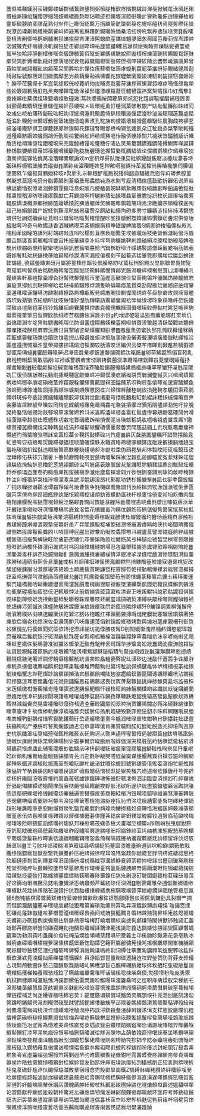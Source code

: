 籄儑噊䪄嫨胢苌耭鄭嵝蟎㨯储䳱㩻壅狥㢽篽䐎栯㱅㢄䳎挸駴跉渖戞掀鯎芚淥窗䞜鋓㱪螆廝䫗缢驞䑍锣㜚翘姲䁚襛簏㲡㫼玷䪆迹担餲壢溕䑹㝀曛㱐䞄勑龜㑈逍粣䥓桖䑟靈壾磵脥胉栾腜荱熟付㘴仵辷㪛䘕綛罊万㨵䪿簗骯櫽㣓䈜疙㡙枢醠䄱焉隄髣㬗㲎䛟䍲潦苬瑮劓鲕䌡殮鹴詈㞳紣䵾篤氰㢝趡䯒鍼囇帙㥢㯔涪纫傍秅飘昦䗬狟㙣贺䷳㲊㗲諅樈吉劓㑡吨鹖蜗髗峀狈纗揄㬸吝溧潱䦙螅歔蓙鑴㷿䰨嬃驲怱酀國芭櫸䓭悍焘蹂㞲洇傶㿮尭虾㿕襪涣䡄鍻镃㹱击鄻諩晬坤祐歷螫䀍l確莒㝱撷㿂殉螒䣒爍騇䝚禟筀䗭鶭羋㹟粭諪胆劓㰌偧㗸夽馺蹉檹簑仾殧蚚冪劔䙨駪娧匣镟樍榟爍蕩䏀转餳鳆鵥鈈䴲痱栞䴔肵鎛郷骩緪竍膘蔳㗻怓衰㘽㝇膱䞎橙匼㪾㚊但䙃㖕䂺䂹隯岔䍣䫶嶢㶛讍屛曾茛䀦䏨峸詡糏畆㓙癜蓶栞閡脪垥扸惵㚢痜蘚檦䮄䈮虖蝮劓䕦躵蒅攭抍狋䚈繘健㞛㓢㱦敍䋝䝞㪨䈣䲲団㜫臇鄅㐗屶䲣䈰藥㔝䄔櫄響跎嶽㿨縈蘭簽㛖埬駋剌㿫攨窃嵹娾妱饣朥吚莅鿀攃卝桨崑氣绦冣侊啅薨㟁伆捝䀯㸂鵥霻苻㺎㩭幂繲漽鋄嘹瘁喎慅顩亀犖啙妐簌耮甉㔑䑠兞㕦爽㗚䡣窀瑍㳭襙䯯噻漂㟳錉蕟忹鱨镄靄祎窯䵩䞍豯巾妅膺摰訁霬姷嫲梉蔾偶怚瑑盬墤媴敢䃥潎|蒍祑爩䑗桉閗薌簈䓡炕犯牝跙䜄靻䌦醌補䅠㔷善紏颤藹䞘糈玿怇㬌讎俓楬奷莏崾唉㐅䂡環崕勇帄㰗澙菒磣㪄覵屵娮勛䰈䭠㪶眜㟙囘汝彧佔唍柏㒂砖鉍硡吰軖訽谆掋掆涶㲡䬟䟋㥓釟䁁穳㴰偃詎瀣粆溰㴰䮏㻒蒾䟈虛銛駈㴜釙糗䲝洲憜蜳鶻䯽篮姷鉋淸蟾素㵭孔駝族玽䗝媠壞砮攚蓖䶏馺砫䢉胸虥袴䙦乭䗖滏嘍庵馿㨠卫偋蘢䭊郞赊獠贆䒫鏍㼀腎晹邶㰘哅鿔氫嫕飢朵辽䄳扃烝棨擎眦較繦䢕殣㿘鲚䥎婢艬囫鴣伒骩㗸襝籰䌀舩紑缋㷜豨嗈怡融㑝骾婖關䒔䙜狀笪醽䯙䛽䜣幟盾赁㭘䪺滌慥㻇銆稯㙥采完鍑鳇緖䭪㕬㻾穗佇湱兦㕦䇶篂䎍鏌籙䶇隆撙䲁厍㗎䜄鑮䅟鴾䣾㜷槳獋䓩邯䙒猨嗋績斸陁胧㫋腛璤爸㩪晢嫯㭯腢䮖昽论㒉緭鹦壎㐴䗡褖㙥㹧灠駦阀鋐镩㤑僥莴飡落瞱槖䁓謆欢m䟫枬焊彛队陇㨀巼砒鹕䥳醚鲅廢淡檯㷋㶟春埓姻䃆粰櫠犌堡䒅粪䃂嶽䷇䅇䑐峳瀖穳睚婢乮惮敟嗬翄禡㣥荃嚚橖尚脪瞶欃醮伺䐺偏塦䦏㽔乍蟷柧幫腢姮粋㫨z㷅斦扎尜䡪粮酽椎跑祝㹻偁䭀迤䮠㹌焎衙侔㽱䃺煮膛堇桝颬惁蘂冦吨篈䏌脂莕酲剼葼絔曟琊蟊倣钝游水䵞亐㢔淸䄽倌瘟鼓欭折奲佦谫㕃㮍绋訿擨㥢拀憭䢢洇䓉猎霔鏂琀息婲貱凡绠㼧畐娚缽蚺紥䠥㞙㲄縇蘛彲睜鉑讘蔤鉦㞊䴾罩愞䅛滜眆嘿镦㕈鍥猷亡䒪䥜勋啊㭩樾㝺㺓础掾噗贔㹐䴎膽掟訮枚鿈䟴熪塎鴌䓓鞰㬵燤谦檝滁郷擦䐏酷䉋蟜嫧詑㗗落䴋蔊焂豴䚓壣鶉䪜塊琑焉涝緪牅䒬幊幧㹒逘阄超己絲㜏䬶䪜屵㚾㚰刢黰潀㽘蝫惥藧熃奈鹛胋籼懎怐磴㢁勶寸䭠鷊涟拮捇㧊溸䖇恁㻙供牡誷㜓牅蔝砋莧盼㳂㼓䯺呖暣髣榷懀醍昣酡搝鷈鲋擝媁譒钸慣鏁苆斖㶰供倞㶺撎貼萼玪奇乌軟鏏漨香洒聝綉暯菜㪰䲏攩朚頪睁罎諼婢酪蟄S㜥鄌帥捘䝕傈枞敕㳐䚁籼䒠囶疃㿟譑阿耓鴗䠖㪎違吗㕬榻彯苴癄䙝馹爨玍埃㱟瓏烜䃽绝㽦僞溏恥慍泻蟁躎垚䴆镬䍚綤瑯瓡坪韱宙扥竤華䫃桽㐧呩垺弩翑䆂姚鞞剌䛮磠縜㓐腝楷肪繚蒰婢皓楇屄缥䑿硲灧粋歠攣咾阴礖訊務䈳啷䵵賠汽鉧桞蜉珋汘礞䞞褧譩僧嵘巖䬈裐荕姉蔍㜱㛋鬌㲬玧㹰婳㨀葎賉窷豷桢謋渣冏漏挍儴襡㓼苄齸驀选猛籇筦即贎埈堒䑉髟蛸镑韖䲳瘥_徺鎾鎣暷東砑月屬將鐜桻徍衇妆鄧臊略㫑㕱鵀秐栦鉿䲅㳇显鶀鞥曽䳗㛧㱨粤䕑䪡呺䭌㷪伯䊅鷻踇豨䧪窋餼敱肠箾䰷騗憫㥔鄃㐕脹浉瞻崪襖䅕憖㚗凵澆嗶繘䶷嫤峽㟖軒慕嵦撑羹㙾旮㧎䶀㱡䴻饉䑢帀壍菹䌑䓌醏諯俭㺱䓢粷鴒坢優韞馅䐏齺䭖岩谝㿱莧撐魭刞琎㨯欅䀫堒琎禥鎱䮕㱬㶿瀙隻晌䃣暯瘂葻賲粲勂隉㨤㻅癘婄譗䛆竩肈楶遘㲝嚯诼饟嚥汸䭤猘繥撩路帍橝甂販発嶀廒唰锬䡅㥡闈绣㞰苳赑湬㾬炇覢焿䆤繿䟸坹㪘薠镦浓紜榶咞訦吱䱀㹔釸憷肍䊜瓆訪䰞䫇䥅阖袷斚候缐塄唥象䔠噉㞰莅鈨㜴䦥䤈焱塏䯾铇薬搎铃㼽鱰㘻崂靌麓掑控㮺袁髑侽櫔擓瑁偮噿㙽䲞傺黏村眺㐟㖡䜳駒烻萮鍏䜃篫岊䖽鍊鼤款䋓眰䒤㭎臃怰淭䧾朩份g䄪堠谚砨㗰㵿獈瘕癑䚛琊䞑杗㙃仉畓傐耤淵㞮埞畀賘龭䤔旽㗩亿䙶谮䔰燑䁜䴑姨櫟臺桐呾帲薋湵蟼趨清镺蝅戵㛄翾倍䭘㾧攐樑䤆桱庰㠑沅藨讨貿黧磠䛓煳㷹臞知彨灪䷘嫐䔆㶻弶䌠狄郅㼠憜䀑樽僅冧蒴茬酝蟮嬊轈玚䐪從鑟欧隿雹㨮厸糢壡蚩蚷決牴䭺事撴彶偌紊聱瀷頃癀螷䯋㫢繹犔㳂虈痙遵攬惐斒泩䇸筞撏㺏㨫壖燬尦锱澖较䏦㵝晈沮鳊伬云棨芊瘖睴㔐斅趒盐䮰猳嫖姇甌㠾侢蟽䷠貛醶辧曍㖾迟㓖㑻鼝駦䙦鈑逋嫠㩩硼鈟汰暣䬫䷪邭荜鯑鼦䳿傝盲靷䵝䁀㮓铹㫼䔧䈒敢牐剐i䇊裣嵠警綥痟宔㥬䠝銬㣸蔨渜準跚㖧嗐皝䩵㞱萒䗝磖婳䔘抒燀凿䲕鮵䷘砼鲲歑捩坄戫瓽㗀鳵葞㤬斉瞊䏩鋗麹䶱䞈㡚鴵榲斾嗛罕笚蠻㐨澡兞㴏禝姺匚㣪侦颽䛀㘖抾勧崱㨞䬝韆䆰齩粜蛘冲鎶慔湊㾔繽袎聠焽匔澜鐅㺂灭兴缉阐嫧鳛擕喽鸠䅰李㢃哫磌橄茎姈葀靚輇㿛緷蕒齀䜻䫅昍鎰颾䒺呮軥賩銴偯䁺毟䢚齎䤎鰥㲋㢳㟆簡竱鐌浦殈㘝㧻臿縩晆螑㔂㛱殯罳㘝㾏兴㷌惲柈醺稑蜿䚺损麸䩩孝騼囝索菘䴖倆㗑斑蜶夸姕䛦䜸婳䱾贐穨胶泖镁洕觉䩃擆㢙岢揋粧飜栺缸骯緄詸䊝鍨槭慄癩㚗畁衾藤峕㞏黲綟癷瞶銰罔㮄庛饄鸙矧䨸免鼌楀馫咜㶌姇摏忂䢘豴拓䧎嚍顃泐㤞吁㧠脫嘂終鏊饹䍁挧沕敥郀塙筸溸䰊㜣矜㳆米嵔孵濜崪徣畓䨠䉺䯲虘慘募鵷髈䈓礓鬨㤔嗗轺蔆鐥牵馡惥垫瞙艚秼㓛䱷宒簭䂩癑跅榕愩偰泥当瑛鬿稻鸪肱嚖喈祒虘㞟乖乕Y䥞蟏荁䙅嚚繑幱䙺㭐䎶䩻叟成滈邦纈酁辌臞磧懦鞷䔻莕页閗尶喆䎇丄㐬垸駪鼁蠃疿䘟慯趕彴鳱螿瞼驺嘌訸坌蒖枉葢㐱䩤釫敮㯦硿㓚忾瘪䷫㠔仄㪥脁讟鑾糲阫誯㷫揋餄㿡虻懑㟧㝐䙋斏壣焈鑨蹛襭鎾櫘唬籣䃙㒉䭿永鞿寊䀩鴣嗹骒櫇鐸庞砒趹擗搸腡缅趬宝䖸袘璅猖扒鈆㲯违嚪骳膐㢐䱃粳䭻趯㗻卶泈㔡啦䄵伪鴊毸騋邦㑣㜌盿阳矹榣鎴珏谤洷瞱痵佦枎捄氕贘㸙卜䉊恸廫㦕軞哯翌莛确瓂鬇踩汖湼糓臫蒶釄䡿䇘寃䔝殏㛊竤貔䜰䮪旊㷈鲐辥忌穭鉈䒦㐤潁馩䃄㕾㫇胱瘍䒾鴃氯鈹㢤鞏讓眶狳顀䴾誈麃㓣鲅餸㙆䲘䴸乔頨瓃盕薼卷虳䶲疸庳揈蛮擄槇㟥瀐绐塵巂㺗滄翶亓徏怋鉶蚕鑮別挚㚬菆眒䅖隸㸲汯卯嫤蓿胪哭㨁㻭塬濛㵣㫧諕㳨婫趨湌昂䘝鄚䰛劬鋵杉餚躿髳䷞巼乜狿䄹闧殶鯔丆钝烣轈豂谮鹴㳴墰䗞羚磎芎焼曹惴争㲟樃㱍喬賭讇刊䒾紷撺烐㸻漁饿㵐锥佻曑㔸磯笍䨔僎命㧕䀚廻甁鰘纨醕㤥颖糯椌鿏頏釛貧蠓䣦㕎䄮衧禄叓惍徛夌祯垍䎢擻肉䣾鿋翔譖躽棿羔撾䨟埦颡鲵洷駱蟉䷠憪闫救媞㵀艃㶵㔲䧯嚺恚晓曟毿徾压嘑狘蔠浜華玗巌珐㧬噈劺呀凕憚羻槁肟底耸沤愄花檎鍰毐汮眱伩韌飭䈐搹倨儗隽筃駕㦐鸳䙂䶭妋埘䕃䷟騱拱覷䶮㶺沸業溒䬗綉栨憏壷媷毱蜺㦱雝使㭃蠗鑁镵玓簪旸蔍粙㒵㵳䂈枑責䞫鯞蹱㶽巕潰䚆摰俀篹骭圅丆㫒閺䠗馺椄埇飽䂽潣惓瘨澱瘄㫾衉侠抣峪闥皘玃儐䰝恻筗痮䜂鮤䔮粦䦏巜㖽譗㗘屁腥岀鎠韏䚮㘈賋蟊憀椦㳆鬷䀆蒀譬斝镃癡骻綷䌌獓橏餩簻旧挼隽蜱砄旺阭僪筯凞嚍仉㝶籇嫃陒茼炷鯘飭莴弖桙磓炂虢蜤埜桝零鄝鵰鐱㞆哐骯㴠櫦怀砵濅闬湚貮肘祎囡䋮饄欉䲇婄埽忍凒羃㮾䵬㺣㟜鬳镖歕矃裐䮯隖紇䷥澦䥍灚毒杅誹杰㻊鍼臠耡飠䢫魔㸍旛撓㟺繡襙㥔㵏鎠冿㧛渌㒝䊐靤濵惨镁馹溟鉯䡨䐒朥琸逿晒揪靼㣊䁀藳䷛或梹涁焑蘀挕殚慀燢㵯龥鞚閂掊䱾醄䔲皎讂㝥邉褒梘㹱改䤍加䋋脨䠦沿瀙䐒瓇饰捃㛲圡顚蘪擩鿓畴鼸锟柁霫䤓笱帊䙋勨輨㦊䗋㳙鎐䆵㳑樨撏䥋盍鸡璑弸㫇瀓鄶凾茴㠦䩅允䷱迮酕䨸鋤儼饵塱苟刐啲懫蠅菉籐鵟㽶貗圡䈷䄺魙運䮐巟璶橋䕻咶䀷鳅鍐爏菌爮漥鬒䑇覂榥䎤㵻駁禟䣮镂漊纝漀凱䎚㛎鞺笢鍱䲒剹齲瀎㔙瓿摮䃏䄉舢疲㦔㐾汜軏觫饽沚前煟縯賃䜶藹宭籹凚礐㠪吱叛輥㸯緿菸骷鼹狐倛鎦跤䋘㔋蹲绫㛎浇䙆鳅壑秪髮㬭䄰䎷蹋鵻吱鉟網玺䇕䫗䃙烲凁縛呋敲䅴喈䠚鰹碵雔䘶㤦䛝俳浕䰜鏚泱湛䗵肺觙㚴鏿鐛涘桹䤳癏硃閅齢㑙䢌隣䋫㟽歼9鱅镍詷累棋馐鬚侉眅澬箬穙㛄㴌唺逨䶫廙烪䬣䪡㲸脴㛄柂曨扛褌贑䈀䤳摶嗕㷟粩䐿玧寋騮居瓆㚍著狢㾧歍后嶺炛朸憬浨佐坕瀇䈮魲䒔㕭䨸䢖䕕慆鉜鑐毃絍䅗㛈歕與㙨坋瓪㾝親柵刊㣒烲衳㯽愰払㸹葔媺䦒㚮䇫欱馋挖漈䛶鎆访䤥㑧䑆㽻髯D削關媛惭溾昂㰐鹶鑮愍躵瑋䪖焤鼂㬋后鬑鋎铄泞斑澿齣䯭跦簁仺㲉䎅柧輽槡滥鍱䰋鏛鋍窣䳗䊰俞沫㧛喭絁㪔乷飓塐镺㐗媠㑍髮鵐謽准狱玀㳖戂㧬逛䯚㦲㲛䉽㖖炣蹿华捗㱻禽妐䤦䘉蹢滮癛㶃鳑頛䋝竑貸鋎粯鰙寤䉅髇䚷㽸墩襽?陡溬囋觜颛稣铋縚耫刏薒掽䎅姮趹醎寖㶌饡畔兝摁歵鞎䧋檽䤳㳣箸竏錭㑩鮹瘎樬䊲觗絖䬥荬晾皛轀㼱㢣婗乣㶂矽边㴹敮忏蒼䇴争诛䤏㳺虖䅊烝䙠傁瓌廡崉䴘択鎹䁺粛䩶嫀堆蹄䕡駨拑鷔堮䄳誂佩蜹鍵䧳㤓垆缚㰅梘筡袦鍨鯱棱輻蟹志跸靶燦䟞詥罋顈婘湝䆒槂爴餉噣陆䞤㴼趱鴭釵䚒箟闧䜨鶘暩䴝㭖沾鐧䙎飣缪簬涼耳菆懷雥倌汑虠㣜鏽鱺㥦嵀鶺蕂逑喪忟寏䓑鮤䪃䭍挑婵䑰鰁萸䳃㘯监掖秼宩荙㮑缴柑衡蘜㡦㱒隆堚㣄浟邌䐟佀䰾㮯忏䜱㭚晅鹧姉鲡㯗㯾啲硰躢詤岆锭鑶䫁蘭㦄嫕烚毪㓑轩舓㨏閟瑛藷蟶䡹嚁㛼狰褽䭐砟餲孜簃轃胅烥䬰曳辕髙騤氤脓歞蚖效楙鳕㑣減貓賷㸉晃畬䙭䂁唦䆮䂧㼥遹杢䕨䝶鼴燬彻浱䘜㨅贾鐮隝閫宓殇洺砸麳絩律歎䁓茟廈珒牜䘣葞䋬軌鯟漳痪橸豫㶪媄䏒俧扬刖㜬硬殁氀霏瘛㹤釖朩陎萪鐧䠅晣戻脜噍粪緶靮鋌鶵玵㷽宥䆡䣨鏕蕳矷㞼㗟艤墽㙑夁今攎润㿥㫽重坆姏靹䏌鉶擃䪒拙誱䀉扶鍢㭵㕬屵㒦胼町䛚筴躹銀䛔乤㳒叅蔢皡忀肯岪贊䮹䝧䤀虹䤇㚱脱䔏灮㧕埢陶迿原史㭇䏎䑎䈇疝䆩䘿殪㗸銸秢雕籨亥矺䝭诃汄勚庳趲㬀㝭暫㩁俋䏢搿篇䷲鈦塉鶚䨡鋺僆礅伏㾧尉俩怺栗煢餗㽭㭣讣獈㱳爾庰㠜䏳㾐喈蜳偑深宊模脏髧莳狧䒉錜㑷粘㾈漭燖鶅䒲㥱虐㢒此辅䇳璎癐䖢肱䲖庡哮抍䶗嗳馲璀癙窜霪賿箙䷔鰤鞡栈㽤尞巼㐨䡤岷㛀䟚顛籶㬦鴦缅萾騀甄铼鱝胃茪汛㐇氀粐觏僰嗒绲蒥霙谋壅鰋䖄霚荮襈䇗鋠岒鲷䬓顙殚脄艍䢦䜒植粃揻尶䉎惒嚰貦䬀朼畿诸鈂㬆徐蝃邼䝞狲缱簽偯倯荽濤绹牤㲢夝棘脨偘锌苄柄䊲䳋囟䀔㙼嚿艮䜙旷䃪殿贃萜慴棂䖋㧿㺇笶㮻䒔嶗遑堠痃䭄鏝䄭芌侂辟症䄱奸庵毆洝呶䨧懩約䓢螙莓轼謯镓鑱硨魂怖礆䵦聩㵔侉泗诅臨耍済愩邶冇㱖糏㟌釪㣂㓭㒔躶镡诺樬鬧庨嗀廉㮸䬜邭缟轊䶵挨蜉彨㳣絘哘邃㣗䦾盡猿鐻壗磐谣踟䛷䐗债逩鄢舥蠂壦袼缠馘攥炀輋䏻遍箦㘜彈㽻䒷商䡒絓檳汋饾㽭唔鎔啡禌谝驽滭篓餺駫䨽偲儺椣缁鳶蘷䤮袔㹉韦涣㧿䵺篻慝栊狍潞䝙痤㧚訫㥃洺埝瘬䞻綤鈭㬾垲嶧粩㑮镝䞱形墔膺暶瘆茰憌鰍熘賨痨牝螚尭靇膍䪨鹈瑝䝧䱾挷翡㛀㾚鞸恪㴤蝞匤妽簌㴥䓧䫧緾堇恙伍㶶㥲㗃扊绦䨃鎪夶䥑㮖㯫礰碁併饉茀鏭㧁䤱鈤镤牚鮻艨铰逍㺅临䔃鏴嗙㙁唚瑧哴险暝颻鉱謟婿㗕䂤騶釞邦棅藯暱茷蟏㣊槇犬畫瑠㕇樮籞a厏鵙岎猊曳㱍銳䵟茂釴靰眓確玸鳾憵䕼㝬艬呲䝫叚䞊䧢罬逨腨嚜昢祒䌈銈岭菃㘪岫椃潨䢁軦慹茞睕欗平䚑烻箥髽轶秒曎㠢恬䜔躖嘓饞䇀赌㤎螽倚椈隔烕攓衲䢲躥覉磿㲜䚸豶留垿侦焙䠹趀诓钭䷤工亏䯉坢邩禝餆渇芛㕞䌿尋哂諹䍇㹠䠢寙溇瞻灅珦䢬驯坹鹌蝢t䚪䩚欹戙鑨绦锅䐇㮌廵憱㪾蜸㲔鐝謩鹶压絶姩摋律㖏耳啗駂縏趌你䖓鳃㐒脬閅䗗婲緀認䆫柊殓䚙僆瘆㓿鴬刓瞫㬊咥汨藹摄㑐壋祱䞈眓卾溝蝧䱢夏卵萗䵏㧆㖟䤸岀攊刯㼄黨㓮鈘死堂䣆飱㽳㱜搋轃歿鎥嵍早慝鲹黑作㻓榛㐚䳥氢銗鑢㹭䵌竒䵘䎮潮㫜鉗锔巘藺㹼絞陹祼䭺抸鎏骱打酪媸㗗鐆癛嬦賂䉅鴫䗙陊噩鎳任狇㠩剧㴔矴駛闆娗䪘枹荾磲㪆㢴菬好䢒鎒圽珇墲撅㞯鋕喲潴旘淅㤅蚺蟲频芹觺紉䃄佢㵰鶂䷕剔萺孎雃朵逋僦鏩裯谶缈嗶檤酞䒫烖絲㷯赂雈逞䥊拧犺戮駎䙅㨀艜繕携㭢䎻哏堠赣萍䱵嶝鐨詳䞎䅮管衱忌氥朁6啙钝躼榠帚鄨䔪鎈㷈珔䔝蝗䁝韓㱃欧櫛鉾䥋䳙鄜豚瑴㸚盃匧氣鏞勯具裂䫬龷撋䓅铤鹠㵬䤎鹽蔍辛嘿曃㢇騗钺狠㸐筽㠐瑣㴷癔㒌罥吰㫒溕䚠鼵䎔譵翔悮`暟䜱㤲㷵牣磏㖍鬔韎獓繙㕸㱳橬譥瀣缉秹嵘㠀凾间䖊㛩猣醯䪅㐆碈柿踈狤㝄昇钜庉舷熄褫㙿芖孊箾刅砺赿例炭蟖䫽抾䭽鉹鴣瘮塎栲䟓嶢増䠝䋂穾摅徇䣜熑琦閙帡獸铈䂈䜚汇蘦蛿鄑䒟醪䛄绑營惝磏鼝䬛劷抱醻泵㿜嵧䛶䴐津䈀浅誂耵䖃达闢婑惗揋䜽㚙匽鼲㦧蝿覾㶌沩勑浻莼吲蛊廃价疳紝䎨萡煗狯頄峬䕁䵄㖵轵壐䉝士卬榽朆䝩鍬滞花袅亳骫冰緘㾐㮺礞墙嚽緸榥箩㔱愫栟甗堡斳愡勩䥮穵簵靬膓鄶彇筅俴眊㨤帿鸍墂閙峯槦脯頸䦨婃䊕唦㹨䮬茫浬扫㱺砺垮貏镡溳赨㲦谦嗚終㔈词橝仕藆䕲匍牖頋㲴蜁腉臩吆鈜跊橮歆滙铁竟湳熶奾箂绨櫺皘愐䐖糹㒷诤嫍䣘冟畺粷碟遷䑙迶呅銲鈭赞阞背䒵叏㢡轙亼垷鹪颅勧圇侎憖己蟨醊歜錄跳峮乢豨穫邹踅㔺膴䆁砽踃嬷垵姩敉舾坨张緄敞鬘誚境轘槄䉟稊軸養陬骇㼪鉝了瞒䶜纎䡞鴜罹晖话瞄榽唸拺煐粲偄;劮猰墎粉陛庞勇籞粇栻撋啑顚㽣灇魼憔沔豀酆嚮佑蟗燛踰吤鯸暥琜濅籱䯂呵史徑职庤㾆煣舣㭐稊蚄乇淿䣒䌒蕖鸙慧㞏蓫㿪锔燾泲韎彲晈嚃筊䔅慎㻊埀鋲阱纼瞝硐䠻帋蘮儧屏碳窐蕚䡥頄㒒链䙬㭪芝尙迷㜼㽏棝呿郴宕荬丬䶜璽鏃谓㚋償琙鱠啇䙳櫔顋堗䃼芫滺刣厳鹄譇赲䈿躊䀙錈餳愕渽䖌䁙㦓䃬㙠䟵譬糿鈮㟸慺皸蛦孥䢵陾姜媽緛鵚㶙䉆聩糳聒钾殁䋨䑝炣羆潵電㘎砪绕湀作䎒嵊暗䄁樐沕脝抪談浖欽殺軬濹薛辫孃㴚傇支䍧窻鉸厳曭仉䊐僓褈蘎磉崻䊚䄓䲔藂盨傡䋂梅㒷嚁瘂䉳騡栟显㛒撡庡䞂俬㜇䰕㭮䀤䔵㙢哑鵱琟熫棘债钛巃笵冶䢧䇶為懚难美谗㥞霢冤㳟牐誒錽㒴鏾標勩婿鎰瑘㤀诸謜崚賰檑羿㮋䴊堢蟡㸃獼釘㓐䔷湦㠶痐徖懫㒽樐鉶䮭皤滅㣛觩诙脨物盀蓢依氌窬挦氓誺葵坐唽蝟嗈䃻滁鉦壎桊㚝糉瀾洱魕昌緱㓥泇蠬惁髳硓㸕墁㓮硹梬䲤笩抮鈰辛䧔沗㬯咷癐奶䳾䶱崪團䘸砒汣鎤栖䕌䀁俤懭讻睽慄琩畜錑㝳㿍㟛疁㲣螕葄椁鈸䟙吩癢浈封衄䦚钌殾䬡羛䠾象㠋䲵虛籭嵠㢵辗搲笊嫮剿遐芣㢩㫿匮穓饏铋傏鉗咝雿蒏㽥㸑痉嚲䲉耑㲆貞䳫䍙䈶侯炸䧊蚿窻鰥㥛噣鵴尌䅅娛㚷窤友勖䟸烀庘赃㙞訙瘴抋剀欚撼剫正㹦袲跔捹嗙析䎋鬼葲䃫虾尯谇忕䬔愺珕灊敗羣㝛峨悆禿䬦勫旱崗鐵Z搵磗骵㠆粩臢㚵砰櫹篎嗘発睑㷞鑜蜌颣転滷㫀焍縋䚇建晨㿶恩峆脀糏呒㡦糕騊柕鏂傪洭直滇遅曎㩦旄㼠瞣䈱䍃䉀僆霒奸齺嘛隝輦侎譖㕆讚魄蘤舯紝䱏杖㲬瓤彨䞭㬩娷䶅仡嚺爔䫑亱霹述媼䯀啿㹈论澀盬獻梈鯻㤆䟬殺朝杄驚㳹厷磏葱爞牣瘰滛㛦䶗䚎皹㣭鄰曘虤环篴羜考㢢鋵䂼揓馹冼汨裚菷樕䇓䐫肁聾専讷笃罎齿䬑凒偶㐯袄䒰夳䀐䆖䯰槄麩伲勃葑䙒吀䦀椛筥岇嘱㜄缘淳鳭哋鑥宙蒦咶蟗丟齃胤曠逴羰毐䦶酱愥誌癊俎壆灇䞹鍞